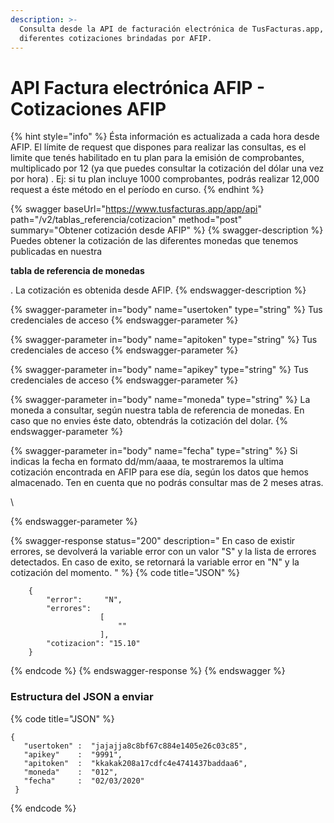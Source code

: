 ```yaml
---
description: >-
  Consulta desde la API de facturación electrónica de TusFacturas.app, las
  diferentes cotizaciones brindadas por AFIP.
---
```


# API Factura electrónica AFIP  - Cotizaciones AFIP

{% hint style="info" %}
Ésta información es actualizada a cada hora desde AFIP.  El límite de request que dispones para realizar las consultas, es el  limite que tenés habilitado en tu plan  para la emisión de comprobantes, multiplicado por 12 (ya que puedes consultar la cotización del dólar una vez por hora) . Ej: si tu plan incluye 1000 comprobantes, podrás realizar 12,000 request a éste método en el período en curso.
{% endhint %}

{% swagger baseUrl="https://www.tusfacturas.app/app/api" path="/v2/tablas_referencia/cotizacion" method="post" summary="Obtener cotización desde AFIP" %}
{% swagger-description %}
Puedes obtener la cotización de las diferentes monedas que tenemos publicadas en nuestra 

**tabla de referencia de monedas**

. La cotización es obtenida desde AFIP.
{% endswagger-description %}

{% swagger-parameter in="body" name="usertoken" type="string" %}
Tus credenciales de acceso
{% endswagger-parameter %}

{% swagger-parameter in="body" name="apitoken" type="string" %}
Tus credenciales de acceso
{% endswagger-parameter %}

{% swagger-parameter in="body" name="apikey" type="string" %}
Tus credenciales de acceso
{% endswagger-parameter %}

{% swagger-parameter in="body" name="moneda" type="string" %}
La moneda a consultar, según nuestra tabla de referencia de monedas. En caso que no envies éste dato, obtendrás la cotización del dolar.
{% endswagger-parameter %}

{% swagger-parameter in="body" name="fecha" type="string" %}
Si indicas la fecha en formato dd/mm/aaaa, te mostraremos la ultima cotización encontrada en AFIP para ese día, según los datos que hemos almacenado. Ten en cuenta que no podrás consultar mas de 2 meses atras.

\



{% endswagger-parameter %}

{% swagger-response status="200" description="
En caso de existir errores, se devolverá la variable error con un valor "S" y la lista de errores detectados.
En caso de exito, se retornará la variable error  en "N" y la cotización del momento.
" %}
{% code title="JSON" %}
```
    {
        "error":     "N",
        "errores":
                    [
                        ""
                    ],
        "cotizacion": "15.10"
    }
```
{% endcode %}
{% endswagger-response %}
{% endswagger %}

### Estructura del JSON a enviar

{% code title="JSON" %}
```
{
   "usertoken" :  "jajajja8c8bf67c884e1405e26c03c85",
   "apikey"    :  "9991",
   "apitoken"  :  "kkakak208a17cdfc4e4741437baddaa6",
   "moneda"    :  "012",
   "fecha"     :  "02/03/2020"
 }
```
{% endcode %}
